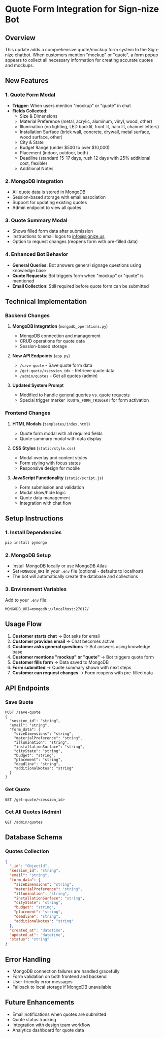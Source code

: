 # Quote Form Integration for Sign-nize Bot

## Overview
This update adds a comprehensive quote/mockup form system to the Sign-nize chatbot. When customers mention "mockup" or "quote", a form popup appears to collect all necessary information for creating accurate quotes and mockups.

## New Features

### 1. Quote Form Modal
- **Trigger**: When users mention "mockup" or "quote" in chat
- **Fields Collected**:
  - Size & Dimensions
  - Material Preference (metal, acrylic, aluminum, vinyl, wood, other)
  - Illumination (no lighting, LED backlit, front lit, halo lit, channel letters)
  - Installation Surface (brick wall, concrete, drywall, metal surface, wood surface, other)
  - City & State
  - Budget Range (under $500 to over $10,000)
  - Placement (indoor, outdoor, both)
  - Deadline (standard 15-17 days, rush 12 days with 25% additional cost, flexible)
  - Additional Notes

### 2. MongoDB Integration
- All quote data is stored in MongoDB
- Session-based storage with email association
- Support for updating existing quotes
- Admin endpoint to view all quotes

### 3. Quote Summary Modal
- Shows filled form data after submission
- Instructions to email logos to info@signize.us
- Option to request changes (reopens form with pre-filled data)

### 4. Enhanced Bot Behavior
- **General Queries**: Bot answers general signage questions using knowledge base
- **Quote Requests**: Bot triggers form when "mockup" or "quote" is mentioned
- **Email Collection**: Still required before quote form can be submitted

## Technical Implementation

### Backend Changes
1. **MongoDB Integration** (`mongodb_operations.py`)
   - MongoDB connection and management
   - CRUD operations for quote data
   - Session-based storage

2. **New API Endpoints** (`app.py`)
   - `/save-quote` - Save quote form data
   - `/get-quote/<session_id>` - Retrieve quote data
   - `/admin/quotes` - Get all quotes (admin)

3. **Updated System Prompt**
   - Modified to handle general queries vs. quote requests
   - Special trigger marker `[QUOTE_FORM_TRIGGER]` for form activation

### Frontend Changes
1. **HTML Modals** (`templates/index.html`)
   - Quote form modal with all required fields
   - Quote summary modal with data display

2. **CSS Styles** (`static/style.css`)
   - Modal overlay and content styles
   - Form styling with focus states
   - Responsive design for mobile

3. **JavaScript Functionality** (`static/script.js`)
   - Form submission and validation
   - Modal show/hide logic
   - Quote data management
   - Integration with chat flow

## Setup Instructions

### 1. Install Dependencies
```bash
pip install pymongo
```

### 2. MongoDB Setup
- Install MongoDB locally or use MongoDB Atlas
- Set `MONGODB_URI` in your `.env` file (optional - defaults to localhost)
- The bot will automatically create the database and collections

### 3. Environment Variables
Add to your `.env` file:
```
MONGODB_URI=mongodb://localhost:27017/
```

## Usage Flow

1. **Customer starts chat** → Bot asks for email
2. **Customer provides email** → Chat becomes active
3. **Customer asks general questions** → Bot answers using knowledge base
4. **Customer mentions "mockup" or "quote"** → Bot triggers quote form
5. **Customer fills form** → Data saved to MongoDB
6. **Form submitted** → Quote summary shown with next steps
7. **Customer can request changes** → Form reopens with pre-filled data

## API Endpoints

### Save Quote
```
POST /save-quote
{
  "session_id": "string",
  "email": "string", 
  "form_data": {
    "sizeDimensions": "string",
    "materialPreference": "string",
    "illumination": "string",
    "installationSurface": "string",
    "cityState": "string",
    "budget": "string",
    "placement": "string",
    "deadline": "string",
    "additionalNotes": "string"
  }
}
```

### Get Quote
```
GET /get-quote/<session_id>
```

### Get All Quotes (Admin)
```
GET /admin/quotes
```

## Database Schema

### Quotes Collection
```json
{
  "_id": "ObjectId",
  "session_id": "string",
  "email": "string",
  "form_data": {
    "sizeDimensions": "string",
    "materialPreference": "string",
    "illumination": "string",
    "installationSurface": "string",
    "cityState": "string",
    "budget": "string",
    "placement": "string",
    "deadline": "string",
    "additionalNotes": "string"
  },
  "created_at": "datetime",
  "updated_at": "datetime",
  "status": "string"
}
```

## Error Handling
- MongoDB connection failures are handled gracefully
- Form validation on both frontend and backend
- User-friendly error messages
- Fallback to local storage if MongoDB unavailable

## Future Enhancements
- Email notifications when quotes are submitted
- Quote status tracking
- Integration with design team workflow
- Analytics dashboard for quote data
